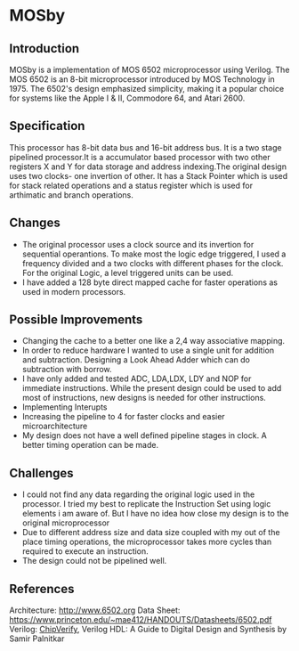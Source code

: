 # MOSby

## Introduction
MOSby is a implementation of MOS 6502 microprocessor using Verilog. The MOS 6502 is an 8-bit microprocessor introduced by MOS Technology in 1975. The 6502's design emphasized simplicity, making it a popular choice for systems like the Apple I & II, Commodore 64, and Atari 2600.

## Specification
This processor has 8-bit data bus and 16-bit address bus. It is a two stage pipelined processor.It is a accumulator based processor with two other registers X and Y for data storage and address indexing.The original design uses two clocks- one invertion of other. It has a Stack Pointer which is used for stack related operations and a status register which is used for arthimatic and branch operations.

## Changes
* The original processor uses a clock source and its invertion for sequential operantions. To make most the logic edge triggered, I used a frequency divided and a two clocks with different phases for the clock. For the original Logic, a level triggered units can be used.
* I have added a 128 byte direct mapped cache for faster operations as used in modern processors.

## Possible Improvements
* Changing the cache to a better one like a 2,4 way associative mapping.
* In order to reduce hardware I wanted to use a single unit for addition and subtraction. Designing a Look Ahead Adder which can do subtraction with borrow.
* I have only added and tested ADC, LDA,LDX, LDY and NOP for immediate instructions. While the present design could be used to add most of instructions, new designs is needed for other instructions.
* Implementing Interupts
* Increasing the pipeline to 4 for faster clocks and easier microarchitecture
* My design does not have a well defined pipeline stages in clock. A better timing operation can be made.

## Challenges
*  I could not find any data regarding the original logic used in the processor. I tried my best to replicate the Instruction Set using logic elements i am aware of. But I have no idea how close my design is to the original microprocessor
*  Due to different address size and data size coupled with my out of the place timing operations, the microprocessor takes more cycles than required to execute an instruction.
*  The design could not be pipelined well.


## References
Architecture: http://www.6502.org
Data Sheet: https://www.princeton.edu/~mae412/HANDOUTS/Datasheets/6502.pdf
Verilog: [ChipVerify](https://www.chipverify.com/), Verilog HDL: A Guide to Digital Design and Synthesis by Samir Palnitkar

